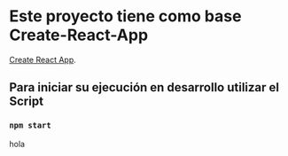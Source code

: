 # Este proyecto tiene como base Create-React-App 

[Create React App](https://github.com/facebook/create-react-app).

## Para iniciar su ejecución en desarrollo utilizar el Script


### `npm start`

hola
